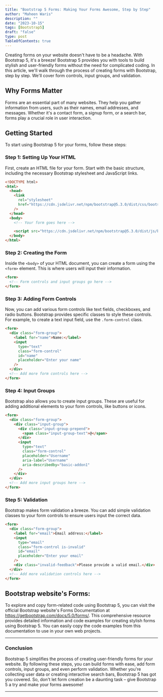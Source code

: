 ```yaml
---
title: "Bootstrap 5 Forms: Making Your Forms Awesome, Step by Step"
author: "Maheen Waris"
description: ""
date: "2023-10-15"
tags: [Bootstrap5]
draft: "false"
type: post
TableOfContents: true
---
```


Creating forms on your website doesn't have to be a headache. With Bootstrap 5, it's a breeze! Bootstrap 5 provides you with tools to build stylish and user-friendly forms without the need for complicated coding. In this article, we'll walk through the process of creating forms with Bootstrap, step by step. We'll cover form controls, input groups, and validation.

## Why Forms Matter

Forms are an essential part of many websites. They help you gather information from users, such as their names, email addresses, and messages. Whether it's a contact form, a signup form, or a search bar, forms play a crucial role in user interaction.

## Getting Started

To start using Bootstrap 5 for your forms, follow these steps:

### Step 1: Setting Up Your HTML

First, create an HTML file for your form. Start with the basic structure, including the necessary Bootstrap stylesheet and JavaScript links.

```html
<!DOCTYPE html>
<html>
  <head>
    <link
      rel="stylesheet"
      href="https://cdn.jsdelivr.net/npm/bootstrap@5.3.0/dist/css/bootstrap.min.css"
    />
  </head>
  <body>
    <!-- Your form goes here -->

    <script src="https://cdn.jsdelivr.net/npm/bootstrap@5.3.0/dist/js/bootstrap.min.js"></script>
  </body>
</html>
```

### Step 2: Creating the Form

Inside the `<body>` of your HTML document, you can create a form using the `<form>` element. This is where users will input their information.

```html
<form>
  <!-- Form controls and input groups go here -->
</form>
```

### Step 3: Adding Form Controls

Now, you can add various form controls like text fields, checkboxes, and radio buttons. Bootstrap provides specific classes to style these controls. For example, to create a text input field, use the `.form-control` class.

```html
<form>
  <div class="form-group">
    <label for="name">Name:</label>
    <input
      type="text"
      class="form-control"
      id="name"
      placeholder="Enter your name"
    />
  </div>
  <!-- Add more form controls here -->
</form>
```

### Step 4: Input Groups

Bootstrap also allows you to create input groups. These are useful for adding additional elements to your form controls, like buttons or icons.

```html
<form>
  <div class="form-group">
    <div class="input-group">
      <div class="input-group-prepend">
        <span class="input-group-text">@</span>
      </div>
      <input
        type="text"
        class="form-control"
        placeholder="Username"
        aria-label="Username"
        aria-describedby="basic-addon1"
      />
    </div>
  </div>
  <!-- Add more input groups here -->
</form>
```

### Step 5: Validation

Bootstrap makes form validation a breeze. You can add simple validation classes to your form controls to ensure users input the correct data.

```html
<form>
  <div class="form-group">
    <label for="email">Email address:</label>
    <input
      type="email"
      class="form-control is-invalid"
      id="email"
      placeholder="Enter your email"
    />
    <div class="invalid-feedback">Please provide a valid email.</div>
  </div>
  <!-- Add more validation controls here -->
</form>
```

## Bootstrap website's Forms:

To explore and copy form-related code using Bootstrap 5, you can visit the official Bootstrap website's Forms Documentation at https://getbootstrap.com/docs/5.0/forms/. This comprehensive resource provides detailed information and code examples for creating stylish forms using Bootstrap 5. You can easily copy the code examples from this documentation to use in your own web projects.

<hr>

### Conclusion

Bootstrap 5 simplifies the process of creating user-friendly forms for your website. By following these steps, you can build forms with ease, add form controls, input groups, and even perform validation. Whether you're collecting user data or creating interactive search bars, Bootstrap 5 has got you covered. So, don't let form creation be a daunting task – give Bootstrap 5 a try and make your forms awesome!

<script src="https://utteranc.es/client.js"
        repo="maheenwaris/Website"
        issue-term="pathname"
        theme="github-dark"
        crossorigin="anonymous"
        async>
</script>

---
